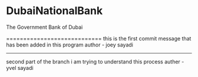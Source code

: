 # DubaiNationalBank
The Government Bank of Dubai

============================
this is the first commit message
that has been added in this program
author - joey sayadi

****************************
second part of the branch
i am trying to understand this process
auther - yvel sayadi
